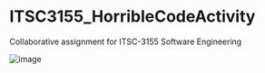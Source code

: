 # ITSC3155_HorribleCodeActivity
Collaborative assignment for ITSC-3155 Software Engineering

![image](https://github.com/user-attachments/assets/11d35dc9-5ed8-465f-a25c-ad0025a51ac4)
